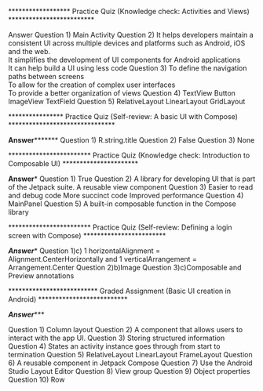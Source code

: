 ****************** Practice Quiz (Knowledge check: Activities and Views) *************************

Answer 
Question 1) Main Activity
Question 2) It helps developers maintain a consistent UI across multiple devices and platforms such as Android, iOS and the web.   
            It simplifies the development of UI components for Android applications    
            It can help build a UI using less code
Question 3) To define the navigation paths between screens     
            To allow for the creation of complex user interfaces  
            To provide a better organization of views
Question 4) TextView
            Button
            ImageView
            TextField
Question 5) RelativeLayout
            LinearLayout
            GridLayout



****************  Practice Quiz (Self-review: A basic UI with Compose) *******************************




**************Answer********************* 
Question 1) R.string.title
Question 2) False
Question 3) None




************************ Practice Quiz (Knowledge check: Introduction to Composable UI) **********************




**********Answer***********
Question 1) True
Question 2) A library for developing UI that is part of the Jetpack suite.
            A reusable view component
Question 3) Easier to read and debug code
            More succinct code
            Improved performance
Question 4) MainPanel
Question 5) A built-in composable function in the Compose library



************************ Practice Quiz (Self-review: Defining a login screen with Compose) ************************




*************Answer************** 
Question 1)c) 1
              horizontalAlignment = Alignment.CenterHorizontally
              and
              1
              verticalArrangement = Arrangement.Center
Question 2)b)Image
Question 3)c)Composable and Preview annotations




**************************  Graded Assignment (Basic UI creation in Android) **************************




*******Answer**********

Question 1) Column layout
Question 2) A component that allows users to interact with the app UI.
Question 3) Storing structured information
Question 4) States an activity instance goes through from start to termination
Question 5) RelativeLayout
            LinearLayout
            FrameLayout
Question 6) A reusable component in Jetpack Compose
Question 7) Use the Android Studio Layout Editor
Question 8) View group
Question 9) Object properties
Question 10) Row
